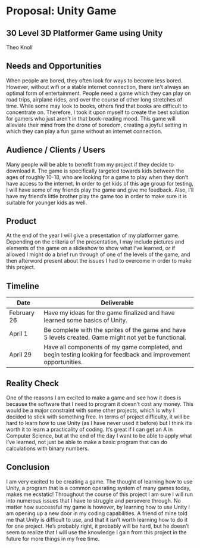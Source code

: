 # Proposal: Unity Game
## 30 Level 3D Platformer Game using Unity
Theo Knoll

## Needs and Opportunities
When people are bored, they often look for ways to become less bored. However, without wifi or a stable internet connection, there isn’t always an optimal form of entertainment. People need a game which they can play on road trips, airplane rides, and over the course of other long stretches of time. While some may look to books, others find that books are difficult to concentrate on. Therefore, I took it upon myself to create the best solution for gamers who just aren’t in that book-reading mood. This game will alleviate their mind from the drone of boredom, creating a joyful setting in which they can play a fun game without an internet connection.
## Audience / Clients / Users
Many people will be able to benefit from my project if they decide to download it. The game is specifically targeted towards kids between the ages of roughly 10-18, who are looking for a game to play when they don’t have access to the internet. In order to get kids of this age group for testing, I will have some of my friends play the game and give me feedback. Also, I’ll have my friend’s little brother play the game too in order to make sure it is suitable for younger kids as well.

## Product
At the end of the year I will give a presentation of my platformer game. Depending on the criteria of the presentation, I may include pictures and elements of the game on a slideshow to show what I’ve learned, or if allowed I might do a brief run through of one of the levels of the game, and then afterword present about the issues I had to overcome in order to make this project.

## Timeline
| Date          | Deliverable   |
| ------------- | ------------- |
| February 26   | Have my ideas for the game finalized and have learned some basics of Unity.|
| April 1       | Be complete with the sprites of the game and have 5 levels created. Game might not yet be functional.|
| April 29      | Have all components of my game completed, and begin testing looking for feedback and improvement opportunities.|

## Reality Check
One of the reasons I am excited to make a game and see how it does is because the software that I need to program it doesn’t cost any money. This would be a major constraint with some other projects, which is why I decided to stick with something free. In terms of project difficulty, it will be hard to learn how to use Unity (as I have never used it before) but I think it’s worth it to learn a practicality of coding. It’s great if I can get an A in Computer Science, but at the end of the day I want to be able to apply what I’ve learned, not just be able to make a basic program that can do calculations with binary numbers.

## Conclusion
I am very excited to be creating a game. The thought of learning how to use Unity, a program that is a common operating system of many games today, makes me ecstatic! Throughout the course of this project I am sure I will run into numerous issues that I have to struggle and persevere through. No matter how successful my game is however, by learning how to use Unity I am opening up a new door in my coding capabilities. A friend of mine told me that Unity is difficult to use, and that it isn’t worth learning how to do it for one project. He’s probably right, it probably will be hard, but he doesn’t seem to realize that I will use the knowledge I gain from this project in the future for more things in my free time.
